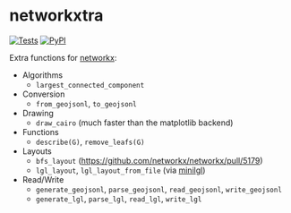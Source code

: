 # networkxtra

[![Tests](https://img.shields.io/github/actions/workflow/status/maxmouchet/networkxtra/tests.yml?logo=github)](https://github.com/maxmouchet/networkxtra/actions/workflows/tests.yml)
[![PyPI](https://img.shields.io/pypi/v/networkxtra?color=blue&logo=pypi&logoColor=white)](https://pypi.org/project/networkxtra/)

Extra functions for [networkx](https://github.com/networkx/networkx):

- Algorithms
  - `largest_connected_component`
- Conversion
  - `from_geojsonl`, `to_geojsonl`
- Drawing
  - `draw_cairo` (much faster than the matplotlib backend)
- Functions
  - `describe(G)`, `remove_leafs(G)`
- Layouts
  - `bfs_layout` (https://github.com/networkx/networkx/pull/5179)
  - `lgl_layout`, `lgl_layout_from_file` (via [minilgl](https://github.com/maxmouchet/minilgl))
- Read/Write
  - `generate_geojsonl`, `parse_geojsonl`, `read_geojsonl`, `write_geojsonl`
  - `generate_lgl`, `parse_lgl`, `read_lgl`, `write_lgl`

